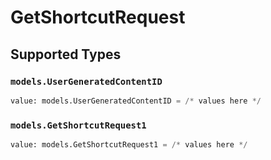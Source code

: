 # GetShortcutRequest


## Supported Types

### `models.UserGeneratedContentID`

```python
value: models.UserGeneratedContentID = /* values here */
```

### `models.GetShortcutRequest1`

```python
value: models.GetShortcutRequest1 = /* values here */
```

